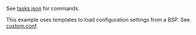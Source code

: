 

See [tasks.json](.vscode/tasks.json) for commands.

This example uses templates to load configuration settings from a BSP. See [custom.conf](layers/meta-test/conf/machine/custom.conf).
